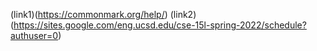 (link1)(https://commonmark.org/help/)
(link2)(https://sites.google.com/eng.ucsd.edu/cse-15l-spring-2022/schedule?authuser=0)